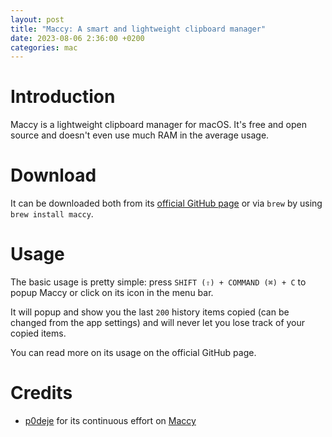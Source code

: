 ```yaml
---
layout: post
title: "Maccy: A smart and lightweight clipboard manager"
date: 2023-08-06 2:36:00 +0200
categories: mac
---
```


# Introduction

Maccy is a lightweight clipboard manager for macOS. It's free and open source and doesn't even use much RAM in the average usage.

# Download

It can be downloaded both from its [official GitHub page](https://github.com/p0deje/Maccy) or via `brew` by using `brew install maccy`.

# Usage

The basic usage is pretty simple: press `SHIFT (⇧) + COMMAND (⌘) + C` to popup Maccy or click on its icon in the menu bar.

It will popup and show you the last `200` history items copied (can be changed from the app settings) and will never let you lose track of your copied items.

You can read more on its usage on the official GitHub page.

# Credits

- [p0deje](https://github.com/p0deje) for its continuous effort on [Maccy](https://github.com/p0deje/Maccy)


